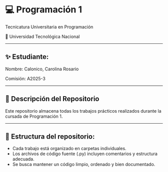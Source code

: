 # 💻 Programación 1

Tecnicatura Universitaria en Programación

📍 Universidad Tecnológica Nacional

---

## ✨ Estudiante:

Nombre: Calonico, Carolina Rosario

Comisión: A2025-3

---

## 📂 Descripción del Repositorio

Este repositorio almacena todas los trabajos prácticos realizados durante la cursada de Programación 1.

---

## 📌 Estructura del repositorio:

- Cada trabajo está organizado en carpetas individuales.
- Los archivos de código fuente (.py) incluyen comentarios y estructura adecuada.
- Se busca mantener un código limpio, ordenado y bien documentado.
